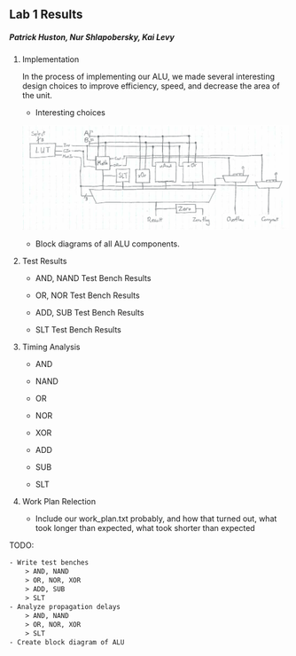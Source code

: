 ## Lab 1 Results
##### Patrick Huston, Nur Shlapobersky, Kai Levy

1. Implementation

	In the process of implementing our ALU, we made several interesting design choices to improve efficiency, speed, and decrease the area of the unit.

	- Interesting choices

	![A block diagram of our ALU's main components](ALUDiagram.png)
	- Block diagrams of all ALU components.

2. Test Results

	- AND, NAND Test Bench Results

	- OR, NOR Test Bench Results

	- ADD, SUB Test Bench Results

	- SLT Test Bench Results


3. Timing Analysis

	- AND

	- NAND

	- OR

	- NOR

	- XOR

	- ADD

	- SUB

	- SLT


4. Work Plan Relection

	- Include our work_plan.txt probably, and how that turned out, what took longer than expected, what took shorter than expected



TODO:

	- Write test benches
		> AND, NAND
		> OR, NOR, XOR
		> ADD, SUB
		> SLT
	- Analyze propagation delays
		> AND, NAND
		> OR, NOR, XOR
		> SLT
	- Create block diagram of ALU